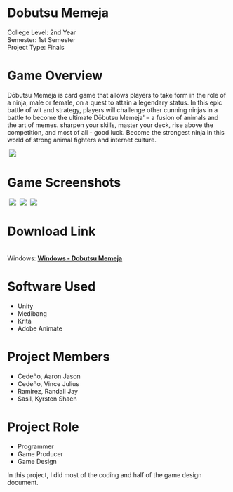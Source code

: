 # Dobutsu Memeja
<p>College Level: 2nd Year
<br>Semester: 1st Semester
<br>Project Type: Finals
</p>

# Game Overview
Dōbutsu Memeja is card game that allows players to take form in the role of a ninja, male or female, on a quest to attain a legendary status. In this epic battle of wit and strategy, players will challenge other cunning ninjas in a battle to become the ultimate Dōbutsu Memeja' – a fusion of animals and the art of memes. sharpen your skills, master your deck, rise above the competition, and most of all - good luck. Become the strongest ninja in this world of strong animal fighters and internet culture.

<img align = "center"> <img src = "https://github.com/reigndeity/ImageDump/blob/main/DobutsuMemeja/in%20game%20menu.png?raw=true">

# Game Screenshots
<img align = "center"> <img src = "https://github.com/reigndeity/ImageDump/blob/main/DobutsuMemeja/in%20game%20screenshot.png?raw=true">
<img align = "center"> <img src = "https://github.com/reigndeity/ImageDump/blob/main/DobutsuMemeja/in%20game%20pause.png?raw=true">
<img align = "center"> <img src = "https://github.com/reigndeity/ImageDump/blob/main/DobutsuMemeja/in%20game%20ui.png?raw=true">

# Download Link
<br>Windows: [**Windows - Dobutsu Memeja**](https://drive.google.com/file/d/1TY_GN0JgQI3ydLFrDn8f64bpuOk68Jp-/view?usp=sharing)


# Software Used
- Unity
- Medibang
- Krita
- Adobe Animate

# Project Members
- Cedeño, Aaron Jason 
- Cedeño, Vince Julius 
- Ramirez, Randall Jay 
- Sasil, Kyrsten Shaen

# Project Role
- Programmer
- Game Producer
- Game Design

In this project, I did most of the coding and half of the game design document.

